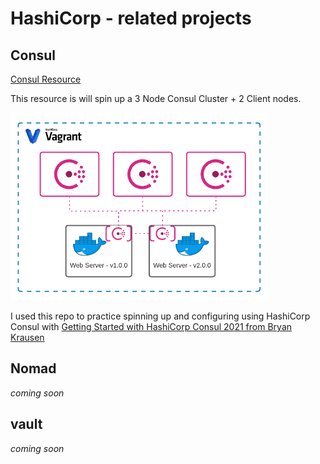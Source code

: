 # HashiCorp - related projects

## Consul

[Consul Resource](./Consul/README.md)

This resource is will spin up a 3 Node Consul Cluster + 2 Client nodes.

<img src=hashicorp_consul.png alt="consul" height="300">

I used this repo to practice spinning up and configuring using HashiCorp Consul with [Getting Started with HashiCorp Consul 2021 from Bryan Krausen](https://www.udemy.com/course/hashicorp-consul/?)


## Nomad

_coming soon_

## vault

_coming soon_